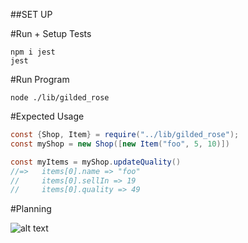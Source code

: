 ##SET UP 


#Run + Setup Tests
```linux
npm i jest
jest

```

#Run Program 
```linux
node ./lib/gilded_rose

```

#Expected Usage
```java script
const {Shop, Item} = require("../lib/gilded_rose");
const myShop = new Shop([new Item("foo", 5, 10)])

const myItems = myShop.updateQuality()
//=>   items[0].name => "foo"
//     items[0].sellIn => 19
//     items[0].quality => 49


```

#Planning 

![alt text]()